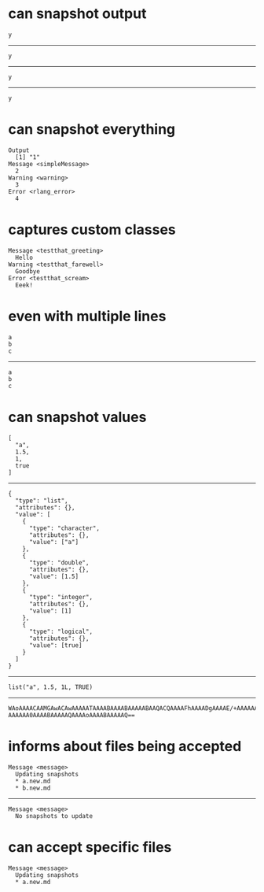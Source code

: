 # can snapshot output

    y

---

    y

---

    y

---

    y

# can snapshot everything

    Output
      [1] "1"
    Message <simpleMessage>
      2
    Warning <warning>
      3
    Error <rlang_error>
      4

# captures custom classes

    Message <testthat_greeting>
      Hello
    Warning <testthat_farewell>
      Goodbye
    Error <testthat_scream>
      Eeek!

# even with multiple lines

    a
    b
    c

---

    a
    b
    c

# can snapshot values

    [
      "a",
      1.5,
      1,
      true
    ]

---

    {
      "type": "list",
      "attributes": {},
      "value": [
        {
          "type": "character",
          "attributes": {},
          "value": ["a"]
        },
        {
          "type": "double",
          "attributes": {},
          "value": [1.5]
        },
        {
          "type": "integer",
          "attributes": {},
          "value": [1]
        },
        {
          "type": "logical",
          "attributes": {},
          "value": [true]
        }
      ]
    }

---

    list("a", 1.5, 1L, TRUE)

---

    WAoAAAACAAMGAwACAwAAAAATAAAABAAAABAAAAABAAQACQAAAAFhAAAADgAAAAE/+AAAAAAA
    AAAAAA0AAAABAAAAAQAAAAoAAAABAAAAAQ==

# informs about files being accepted

    Message <message>
      Updating snapshots
      * a.new.md
      * b.new.md

---

    Message <message>
      No snapshots to update

# can accept specific files

    Message <message>
      Updating snapshots
      * a.new.md


